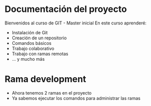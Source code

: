 # Documentación del proyecto

Bienvenidos al curso de GIT - Master inicial
En este curso aprenderé:

- Instalación de Git
- Creación de un repositorio
- Comandos básicos
- Trabajo colaborativo
- Trabajo con ramas remotas
- ... y mucho más

# Rama development

- Ahora tenemos 2 ramas en el proyecto
- Ya sabemos ejecutar los comandos para administrar las ramas
